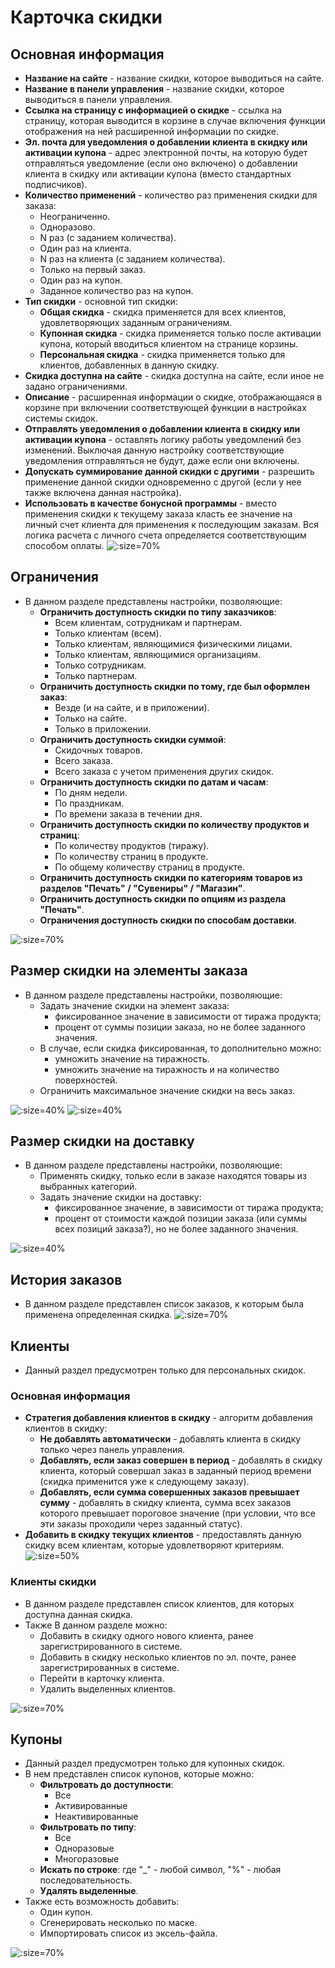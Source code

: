 # Карточка скидки

## Основная информация
* **Название на сайте** - название скидки, которое выводиться на сайте.
* **Название в панели управления** - название скидки, которое выводиться в панели управления.
* **Ссылка на страницу с информацией о скидке** - ссылка на страницу, которая выводится в корзине в случае включения функции отображения на ней расширенной информации по скидке.
* **Эл. почта для уведомления о добавлении клиента в скидку или активации купона** - адрес электронной почты, на которую будет отправляться уведомление (если оно включено) о добавлении клиента в скидку или активации купона (вместо стандартных подписчиков).
* **Количество применений** - количество раз применения скидки для заказа:
    + Неограниченно.
    + Одноразово.
    + N раз (с заданием количества).
    + Один раз на клиента.
    + N раз на клиента (с заданием количества).
    + Только на первый заказ.
    + Один раз на купон.
    + Заданное количество раз на купон.
* **Тип скидки** - основной тип скидки:
    + **Общая скидка** - скидка применяется для всех клиентов, удовлетворяющих заданным ограничениям.
    + **Купонная скидка** - скидка применяется только после активации купона, который вводиться клиентом на странице корзины.
    + **Персональная скидка** - скидка применяется только для клиентов, добавленных в данную скидку.
* **Скидка доступна на сайте** - скидка доступна на сайте, если иное не задано ограничениями.
* **Описание** - расширенная информации о скидке, отображающаяся в корзине при включении соответствующей функции в настройках системы скидок.
* **Отправлять уведомления о добавлении клиента в скидку или активации купона** - оставлять логику работы уведомлений без изменений. Выключая данную настройку соответствующие уведомления отправляться не будут, даже если они включены.
* **Допускать суммирование данной скидки с другими** - разрешить применение данной скидки одновременно с другой (если у нее также включена данная настройка).
* **Использовать в качестве бонусной программы** - вместо применения скидки к текущему заказа класть ее значение на личный счет клиента для применения к последующим заказам. Вся логика расчета с личного счета определяется соответствующим способом оплаты.
![](../_media/marketing/marketing01.png ':size=70%')

## Ограничения
* В данном разделе представлены настройки, позволяющие:
    + **Ограничить доступность скидки по типу заказчиков**:
        - Всем клиентам, сотрудникам и партнерам.
        - Только клиентам (всем).
        - Только клиентам, являющимися физическими лицами.
        - Только клиентам, являющимися организациям.
        - Только сотрудникам.
        - Только партнерам.
    + **Ограничить доступность скидки по тому, где был оформлен заказ**:
        - Везде (и на сайте, и в приложении).
        - Только на сайте.
        - Только в приложении.
    + **Ограничить доступность скидки суммой**:
        - Скидочных товаров.
        - Всего заказа.
        - Всего заказа с учетом применения других скидок.
    + **Ограничить доступность скидки по датам и часам**:
        - По дням недели.
        - По праздникам.
        - По времени заказа в течении дня.
    + **Ограничить доступность скидки по количеству продуктов и страниц**:
        - По количеству продуктов (тиражу).
        - По количеству страниц в продукте.
        - По общему количеству страниц в продукте.
    + **Ограничить доступность скидки по категориям товаров из разделов "Печать" / "Сувениры" / "Магазин"**.
    + **Ограничить доступность скидки по опциям из раздела "Печать"**.
    + **Ограничения доступность скидки по способам доставки**.

![](../_media/marketing/marketing02.png ':size=70%')

## Размер скидки на элементы заказа
* В данном разделе представлены настройки, позволяющие:
    + Задать значение скидки на элемент заказа:
        - фиксированное значение в зависимости от тиража продукта;
        - процент от суммы позиции заказа, но не более заданного значения.
    + В случае, если скидка фиксированная, то дополнительно можно:
        - умножить значение на тиражность.
        - умножить значение на тиражность и на количество поверхностей.
    + Ограничить максимальное значение скидки на весь заказ.

![](../_media/marketing/marketing03.png ':size=40%') ![](../_media/marketing/marketing04.png ':size=40%')

## Размер скидки на доставку
* В данном разделе представлены настройки, позволяющие:
    + Применять скидку, только если в заказе находятся товары из выбранных категорий.
    + Задать значение скидки на доставку:
        - фиксированное значение, в зависимости от тиража продукта;
        - процент от стоимости каждой позиции заказа (или суммы всех позиций заказа?), но не более заданного значения.

![](../_media/marketing/marketing05.png ':size=40%')

## История заказов
* В данном разделе представлен список заказов, к которым была применена определенная скидка.
![](../_media/marketing/marketing06.png ':size=70%')

## Клиенты
* Данный раздел предусмотрен только для персональных скидок.

### Основная информация
* **Стратегия добавления клиентов в скидку** - алгоритм добавления клиентов в скидку:
    + **Не добавлять автоматически** - добавлять клиента в скидку только через панель управления.
    + **Добавлять, если заказ совершен в период** - добавлять в скидку клиента, который совершал заказ в заданный период времени (скидка применится уже к следующему заказу).
    + **Добавлять, если сумма совершенных заказов превышает сумму** - добавлять в скидку клиента, сумма всех заказов которого превышает пороговое значение (при условии, что все эти заказы проходили через заданный статус).
* **Добавить в скидку текущих клиентов** - предоставлять данную скидку всем клиентам, которые удовлетворяют критериям.
![](../_media/marketing/marketing07.png ':size=50%')

### Клиенты скидки
* В данном разделе представлен список клиентов, для которых доступна данная скидка.
* Также В данном разделе можно:
    + Добавить в скидку одного нового клиента, ранее зарегистрированного в системе.
    + Добавить в скидку несколько клиентов по эл. почте, ранее зарегистрированных в системе.
    + Перейти в карточку клиента.
    + Удалить выделенных клиентов.

![](../_media/marketing/marketing08.png ':size=70%')

## Купоны
* Данный раздел предусмотрен только для купонных скидок.
* В нем представлен список купонов, которые можно:
    + **Фильтровать до доступности**:
        - Все
        - Активированные
        - Неактивированные
    + **Фильтровать по типу**:
        - Все
        - Одноразовые
        - Многоразовые
    + **Искать по строке**: где "_" - любой символ, "%" - любая последовательность.
    + **Удалять выделенные**.
* Также есть возможность добавить:
    + Один купон.
    + Сгенерировать несколько по маске.
    + Импортировать список из эксель-файла.

![](../_media/marketing/marketing09.png ':size=70%')